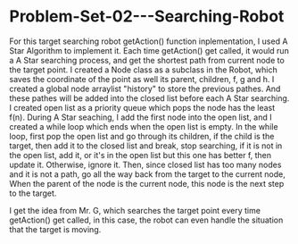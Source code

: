 # Problem-Set-02---Searching-Robot

For this target searching robot getAction() function inplementation, I used A Star Algorithm to implement it. 
Each time getAction() get called, it would run a A Star searching process, and get the shortest path from current node to the target point. 
I created a Node class as a subclass in the Robot, which saves the coordinate of the point as well its parent, children, f, g and h.
I created a global node arraylist "history" to store the previous pathes. And these pathes will be added into the closed list before each A Star searching. 
I created open list as a priority queue which pops the node has the least f(n).
During A Star seaching, I add the first node into the open list, and I created a while loop which ends when the open list is empty. 
In the while loop, first pop the open list and go through its children, if the child is the target, then add it to the closed list and break, stop searching, 
if it is not in the open list, add it, or it's in the open list but this one has better f, then update it. Otherwise, ignore it. 
Then, since closed list has too many nodes and it is not a path,  go all the way back from the target to the current node,
When the parent of the node is the current node, this node is the next step to the target.

I get the idea from Mr. G, which searches the target point every time getAction() get called,
in this case, the robot can even handle the situation that the target is moving. 

